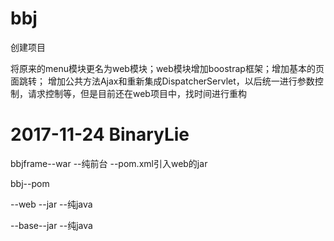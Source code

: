 # bbj
创建项目

将原来的menu模块更名为web模块；web模块增加boostrap框架；增加基本的页面跳转；
增加公共方法Ajax和重新集成DispatcherServlet，以后统一进行参数控制，请求控制等，但是目前还在web项目中，找时间进行重构

# 2017-11-24 BinaryLie
bbjframe--war --纯前台   --pom.xml引入web的jar

bbj--pom

--web --jar --纯java

--base--jar --纯java

